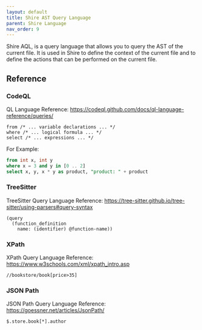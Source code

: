 ```yaml
---
layout: default
title: Shire AST Query Language
parent: Shire Language
nav_order: 9
---
```


Shire AQL, is a query language that allows you to query the AST of the current file. It is used in Shire to define the 
context of the current file and to define the actions that can be performed on the current file.



## Reference

### CodeQL

QL Language Reference: https://codeql.github.com/docs/ql-language-reference/queries/

```codeql
from /* ... variable declarations ... */
where /* ... logical formula ... */
select /* ... expressions ... */
```

For Example:

```sql
from int x, int y
where x = 3 and y in [0 .. 2]
select x, y, x * y as product, "product: " + product
```

### TreeSitter

TreeSitter Query Language Reference: https://tree-sitter.github.io/tree-sitter/using-parsers#query-syntax

```tree-sitter
(query
  (function_definition
    name: (identifier) @function-name))
```

### XPath

XPath Query Language Reference: https://www.w3schools.com/xml/xpath_intro.asp

```xpath
//bookstore/book[price>35]
```

### JSON Path

JSON Path Query Language Reference: https://goessner.net/articles/JsonPath/

```jsonpath
$.store.book[*].author
```

